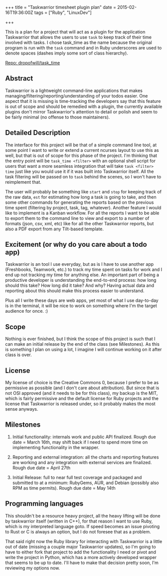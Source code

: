 +++
title = "Taskwarrior timesheet plugin plan"
date = 2015-02-16T19:36:00Z
tags = ["Ruby", "LinuxDev"]

+++

This is a plan for a project that will act as a plugin for the application Taskwarrior that allows the users to use `task` to keep track of their time involved with tasks. I chose task_time as the name because the original program is run with the `task` command and in Ruby underscores are used to denote spaces (dashes imply some sort of class hierarchy).

<!-- more -->

[Repo: dropofwill/task_time](http://github.com/dropofwill/task_time)

## Abstract

Taskwarrior is a lightweight command-line applications that makes managing/filtering/reporting/understanding of your todos easier. One aspect that it is missing is time-tracking the developers say that this feature is out of scope and should be remedied with a plugin, the currently available plugins don't mirror Taskwarrior's attention to detail or polish and seem to be fairly minimal (no offense to those maintainers).



## Detailed Description

The interface for this project will be that of a simple command line tool, at some point I want to write or extend a current ncurses layout to use this as well, but that is out of scope for this phase of the project. I'm thinking that the entry point will be `task_time <filter>` with an optional shell script for users that want a more seamless integration that will take `task <filter> time` just like you would use it if it was built into Taskwarrior itself. All the task filtering will be passed on to `task` behind the scenes, so I won't have to reimplement that.

The user will probably be something like `start` and `stop` for keeping track of the raw data, `est` for estimating how long a task is going to take, and then some other commands for generating the reports based on the previous time spent (filtering by project, task, tag, whatever). Another feature I would like to implement is a Kanban workflow. For all the reports I want to be able to export them to the command line to view and export to a number of formats (json, csv, xml, etc) like for all the other Taskwarrior reports, but also a PDF export from any Tilt-based template.



## Excitement (or why do you care about a todo app)

Taskwarrior is an tool I use everyday, but as is I have to use another app (Freshbooks, Teamwork, etc.) to track my time spent on tasks for work and I end up not tracking my time for anything else. An important part of being a productive developer is understanding the end-to-end process: how long should this take? How long did it take? And why? Having actual data and reporting about this should make this process easier to understand.

Plus all I write these days are web apps, yet most of what I use day-to-day is in the terminal, it will be nice to work on something where I'm the target audience for once. :)



## Scope

Nothing is ever finished, but I think the scope of this project is such that I can make an initial release by the end of the class (see Milestones). As this is something I plan on using a lot, I imagine I will continue working on it after class is over.



## License

My license of choice is the Creative Commons 0, because I prefer to be as permissive as possible (and I don't care about attribution). But since that is not OSI approved (and it needs to be for this class), my backup is the MIT, which is fairly permissive and the default license for Ruby projects and the license that Taskwarrior is released under, so it probably makes the most sense anyways.



## Milestones

1. Initial functionality: internals work and public API finalized. Rough due date = March 16th, may shift back if I need to spend more time on implementing functionality in the wrapper.

2. Reporting and external integration: all the charts and reporting features are working and any integration with external services are finalized. Rough due date = April 27th

3. Initial Release: full to near full test coverage and packaged and submitted to at a minimum: RubyGems, AUR, and Debian (possibly also RPM as time permits). Rough due date = May 14th



## Programming languages

This shouldn't be a resource heavy project, all the heavy lifting will be done by taskwarrior itself (written in C++), for that reason I want to use Ruby, which is my interpreted language goto. If speed becomes an issue pivoting to Rust or C is always an option, but I do not foresee that as a problem.

That said right now the Ruby library for interacting with Taskwarrior is a little out of date (missing a couple major Taskwarrior updates), so I'm going to have to either fork that project to add the functionality I need or pivot and write the project in Python, which has a more actively developed wrapper that seems to be up to date. I'll have to make that decision pretty soon, I'm reviewing my options now.

